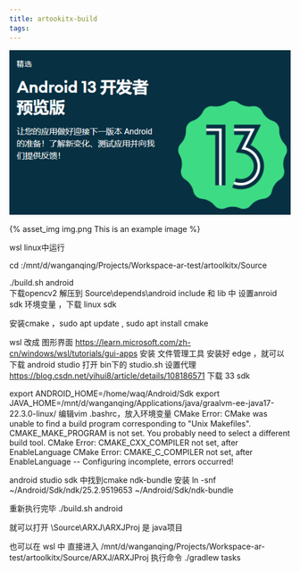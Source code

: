 ```yaml
---
title: artookitx-build
tags:
--- 
```


![aaa](artookitx-build/img.png) 

{% asset_img img.png This is an example image %}

wsl linux中运行  
   

cd :/mnt/d/wanganqing/Projects/Workspace-ar-test/artoolkitx/Source

./build.sh android   
下载opencv2 解压到 Source\depends\android  include 和 lib 中
设置anroid sdk 环境变量 ，下载 linux sdk

安装cmake ，sudo apt update , sudo apt install cmake

wsl 改成 图形界面
https://learn.microsoft.com/zh-cn/windows/wsl/tutorials/gui-apps
安装 文件管理工具
安装好 edge ，就可以下载 android studio
打开 bin下的 studio.sh
设置代理  https://blog.csdn.net/yihui8/article/details/108186571
下载 33 sdk

export ANDROID_HOME=/home/waq/Android/Sdk
export JAVA_HOME=/mnt/d/wanganqing/Applications/java/graalvm-ee-java17-22.3.0-linux/
编辑vim .bashrc，放入环境变量
CMake Error: CMake was unable to find a build program corresponding to "Unix Makefiles".  CMAKE_MAKE_PROGRAM is not set.  You probably need to select a different build tool.
CMake Error: CMAKE_CXX_COMPILER not set, after EnableLanguage
CMake Error: CMAKE_C_COMPILER not set, after EnableLanguage
-- Configuring incomplete, errors occurred!

android studio sdk 中找到cmake ndk-bundle  安装
ln -snf ~/Android/Sdk/ndk/25.2.9519653 ~/Android/Sdk/ndk-bundle

重新执行完毕 ./build.sh android

就可以打开 \Source\ARXJ\ARXJProj 是 java项目

也可以在 wsl 中 直接进入 /mnt/d/wanganqing/Projects/Workspace-ar-test/artoolkitx/Source/ARXJ/ARXJProj 
执行命令   ./gradlew tasks 